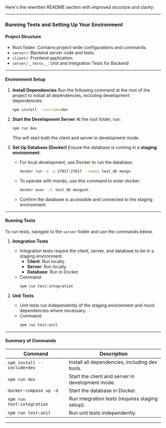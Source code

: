 Here's the rewritten README section with improved structure and clarity:

---

### **Running Tests and Setting Up Your Environment**

#### **Project Structure**

- Root folder: Contains project-wide configurations and commands.
- `server/`: Backend server code and tests.
- `client/`: Frontend application.
- `server/__tests__`: Unit and Integration Tests for Backend

---

#### **Environment Setup**

1. **Install Dependencies**
   Run the following command at the root of the project to install all dependencies, including development dependencies:

   ```bash
   npm install --include=dev
   ```

2. **Start the Development Server**
   At the root folder, run:

   ```bash
   npm run dev
   ```

   This will start both the client and server in development mode.

3. **Set Up Database (Docker)**
   Ensure the database is running in a **staging environment**:
   - For local development, use Docker to run the database:
     ```bash
     docker run -d -p 27017:27017 --names test_db mongo
     ```
   - To operate with mondo, use this command to enter docker:
     ```bash
     docker exec -it test_db mongosh
     ```
   - Confirm the database is accessible and connected to the staging environment.

---

#### **Running Tests**

To run tests, navigate to the `server` folder and use the commands below.

1. **Integration Tests**

   - Integration tests require the client, server, and database to be in a staging environment.
     - **Client**: Run locally.
     - **Server**: Run locally.
     - **Database**: Run in Docker.
   - Command:
     ```bash
     npm run test:integration
     ```

2. **Unit Tests**
   - Unit tests run independently of the staging environment and mock dependencies where necessary.
   - Command:
     ```bash
     npm run test:unit
     ```

---

#### **Summary of Commands**

| Command                     | Description                                      |
| --------------------------- | ------------------------------------------------ |
| `npm install --include=dev` | Install all dependencies, including dev tools.   |
| `npm run dev`               | Start the client and server in development mode. |
| `docker-compose up -d`      | Start the database in Docker.                    |
| `npm run test:integration`  | Run integration tests (requires staging setup).  |
| `npm run test:unit`         | Run unit tests independently.                    |

---
